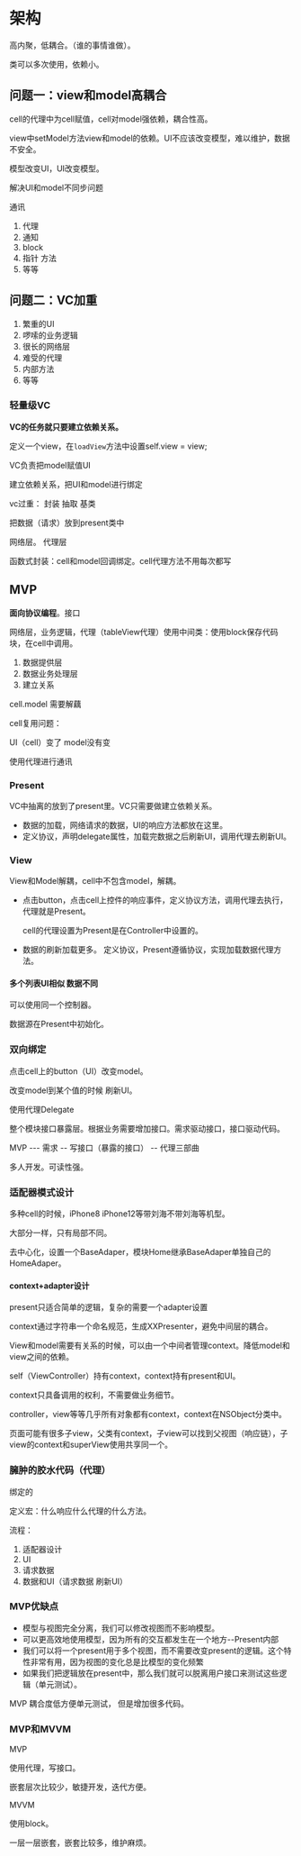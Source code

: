 # 架构

高内聚，低耦合。（谁的事情谁做）。

类可以多次使用，依赖小。

## 问题一：view和model高耦合

cell的代理中为cell赋值，cell对model强依赖，耦合性高。

view中setModel方法view和model的依赖。UI不应该改变模型，难以维护，数据不安全。

模型改变UI，UI改变模型。

解决UI和model不同步问题

通讯

1. 代理
2. 通知
3. block
4. 指针 方法
5. 等等

## 问题二：VC加重

1. 繁重的UI
2. 啰嗦的业务逻辑
3. 很长的网络层
4. 难受的代理
5. 内部方法
6. 等等

### 轻量级VC

**VC的任务就只要建立依赖关系。**

定义一个view，在`loadView`方法中设置self.view = view;

VC负责把model赋值UI

建立依赖关系，把UI和model进行绑定

vc过重： 封装 抽取 基类

把数据（请求）放到present类中

网络层。 代理层

函数式封装：cell和model回调绑定。cell代理方法不用每次都写

## MVP

**面向协议编程**。接口

网络层，业务逻辑，代理（tableView代理）使用中间类：使用block保存代码块，在cell中调用。

1. 数据提供层
2. 数据业务处理层
3. 建立关系

cell.model 需要解藕

cell复用问题：

UI（cell）变了 model没有变

使用代理进行通讯

### Present

VC中抽离的放到了present里。VC只需要做建立依赖关系。

- 数据的加载，网络请求的数据，UI的响应方法都放在这里。
- 定义协议，声明delegate属性，加载完数据之后刷新UI，调用代理去刷新UI。

### View

View和Model解耦，cell中不包含model，解耦。

- 点击button，点击cell上控件的响应事件，定义协议方法，调用代理去执行，代理就是Present。

  cell的代理设置为Present是在Controller中设置的。

- 数据的刷新加载更多。 定义协议，Present遵循协议，实现加载数据代理方法。

#### 多个列表UI相似 数据不同

可以使用同一个控制器。

数据源在Present中初始化。

### 双向绑定

点击cell上的button（UI）改变model。

改变model到某个值的时候 刷新UI。

使用代理Delegate

整个模块接口暴露层。根据业务需要增加接口。需求驱动接口，接口驱动代码。

MVP --- 需求 -- 写接口（暴露的接口） -- 代理三部曲

多人开发。可读性强。

### 适配器模式设计

多种cell的时候，iPhone8 iPhone12等带刘海不带刘海等机型。

大部分一样，只有局部不同。

去中心化，设置一个BaseAdaper，模块Home继承BaseAdaper单独自己的HomeAdaper。

#### context+adapter设计

present只适合简单的逻辑，复杂的需要一个adapter设置

context通过字符串一个命名规范，生成XXPresenter，避免中间层的耦合。

View和model需要有关系的时候，可以由一个中间者管理context。降低model和view之间的依赖。

self（ViewController）持有context，context持有present和UI。

context只具备调用的权利，不需要做业务细节。

controller，view等等几乎所有对象都有context，context在NSObject分类中。

页面可能有很多子view，父类有context，子view可以找到父视图（响应链），子view的context和superView使用共享同一个。

### 臃肿的胶水代码（代理）

绑定的

定义宏：什么响应什么代理的什么方法。

流程：

1. 适配器设计
2. UI
3. 请求数据
4. 数据和UI（请求数据 刷新UI）

### MVP优缺点

- 模型与视图完全分离，我们可以修改视图而不影响模型。
- 可以更高效地使用模型，因为所有的交互都发生在一个地方--Present内部
- 我们可以将一个present用于多个视图，而不需要改变present的逻辑。这个特性非常有用，因为视图的变化总是比模型的变化频繁
- 如果我们把逻辑放在present中，那么我们就可以脱离用户接口来测试这些逻辑（单元测试）。

MVP 耦合度低方便单元测试， 但是增加很多代码。

### MVP和MVVM

MVP

使用代理，写接口。

嵌套层次比较少，敏捷开发，迭代方便。

MVVM

使用block。

一层一层嵌套，嵌套比较多，维护麻烦。
